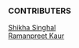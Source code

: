 ### CONTRIBUTERS

[Shikha Singhal](https://github.com/shikhasinghal2075)\
[Ramanpreet Kaur](https://github.com/1998ramanpreet)
